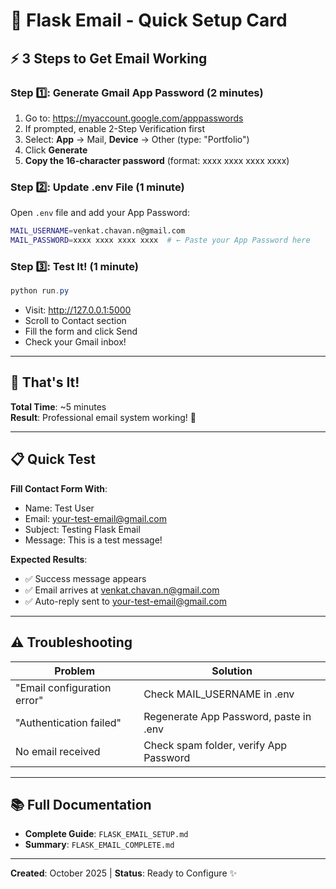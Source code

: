 # 📧 Flask Email - Quick Setup Card

## ⚡ 3 Steps to Get Email Working

### Step 1️⃣: Generate Gmail App Password (2 minutes)
1. Go to: https://myaccount.google.com/apppasswords
2. If prompted, enable 2-Step Verification first
3. Select: **App** → Mail, **Device** → Other (type: "Portfolio")
4. Click **Generate**
5. **Copy the 16-character password** (format: xxxx xxxx xxxx xxxx)

### Step 2️⃣: Update .env File (1 minute)
Open `.env` file and add your App Password:
```bash
MAIL_USERNAME=venkat.chavan.n@gmail.com
MAIL_PASSWORD=xxxx xxxx xxxx xxxx  # ← Paste your App Password here
```

### Step 3️⃣: Test It! (1 minute)
```powershell
python run.py
```
- Visit: http://127.0.0.1:5000
- Scroll to Contact section
- Fill the form and click Send
- Check your Gmail inbox!

---

## 🎯 That's It!

**Total Time**: ~5 minutes  
**Result**: Professional email system working! 🎉

---

## 📋 Quick Test

**Fill Contact Form With**:
- Name: Test User
- Email: your-test-email@gmail.com
- Subject: Testing Flask Email
- Message: This is a test message!

**Expected Results**:
- ✅ Success message appears
- ✅ Email arrives at venkat.chavan.n@gmail.com
- ✅ Auto-reply sent to your-test-email@gmail.com

---

## ⚠️ Troubleshooting

| Problem | Solution |
|---------|----------|
| "Email configuration error" | Check MAIL_USERNAME in .env |
| "Authentication failed" | Regenerate App Password, paste in .env |
| No email received | Check spam folder, verify App Password |

---

## 📚 Full Documentation
- **Complete Guide**: `FLASK_EMAIL_SETUP.md`
- **Summary**: `FLASK_EMAIL_COMPLETE.md`

---

**Created**: October 2025 | **Status**: Ready to Configure ✨
